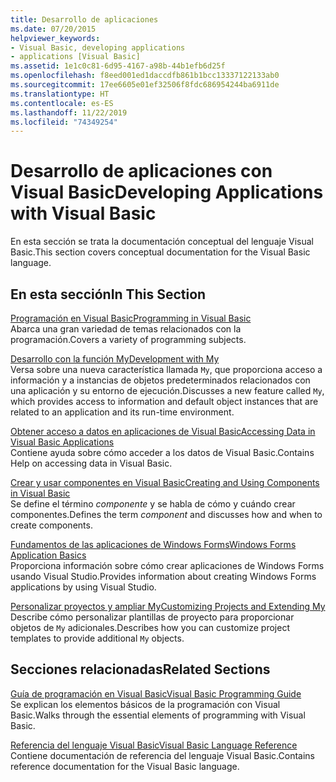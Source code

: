 ```yaml
---
title: Desarrollo de aplicaciones
ms.date: 07/20/2015
helpviewer_keywords:
- Visual Basic, developing applications
- applications [Visual Basic]
ms.assetid: 1e1c0c81-6d95-4167-a98b-44b1efb6d25f
ms.openlocfilehash: f8eed001ed1daccdfb861b1bcc13337122133ab0
ms.sourcegitcommit: 17ee6605e01ef32506f8fdc686954244ba6911de
ms.translationtype: HT
ms.contentlocale: es-ES
ms.lasthandoff: 11/22/2019
ms.locfileid: "74349254"
---
```

# <a name="developing-applications-with-visual-basic"></a><span data-ttu-id="f1036-102">Desarrollo de aplicaciones con Visual Basic</span><span class="sxs-lookup"><span data-stu-id="f1036-102">Developing Applications with Visual Basic</span></span>

<span data-ttu-id="f1036-103">En esta sección se trata la documentación conceptual del lenguaje Visual Basic.</span><span class="sxs-lookup"><span data-stu-id="f1036-103">This section covers conceptual documentation for the Visual Basic language.</span></span>  
  
## <a name="in-this-section"></a><span data-ttu-id="f1036-104">En esta sección</span><span class="sxs-lookup"><span data-stu-id="f1036-104">In This Section</span></span>  

 [<span data-ttu-id="f1036-105">Programación en Visual Basic</span><span class="sxs-lookup"><span data-stu-id="f1036-105">Programming in Visual Basic</span></span>](../../visual-basic/developing-apps/programming/index.md)  
 <span data-ttu-id="f1036-106">Abarca una gran variedad de temas relacionados con la programación.</span><span class="sxs-lookup"><span data-stu-id="f1036-106">Covers a variety of programming subjects.</span></span>  
  
 [<span data-ttu-id="f1036-107">Desarrollo con la función My</span><span class="sxs-lookup"><span data-stu-id="f1036-107">Development with My</span></span>](../../visual-basic/developing-apps/development-with-my/index.md)  
 <span data-ttu-id="f1036-108">Versa sobre una nueva característica llamada `My`, que proporciona acceso a información y a instancias de objetos predeterminados relacionados con una aplicación y su entorno de ejecución.</span><span class="sxs-lookup"><span data-stu-id="f1036-108">Discusses a new feature called `My`, which provides access to information and default object instances that are related to an application and its run-time environment.</span></span>  
  
 [<span data-ttu-id="f1036-109">Obtener acceso a datos en aplicaciones de Visual Basic</span><span class="sxs-lookup"><span data-stu-id="f1036-109">Accessing Data in Visual Basic Applications</span></span>](../../visual-basic/developing-apps/accessing-data.md)  
 <span data-ttu-id="f1036-110">Contiene ayuda sobre cómo acceder a los datos de Visual Basic.</span><span class="sxs-lookup"><span data-stu-id="f1036-110">Contains Help on accessing data in Visual Basic.</span></span>  
  
 [<span data-ttu-id="f1036-111">Crear y usar componentes en Visual Basic</span><span class="sxs-lookup"><span data-stu-id="f1036-111">Creating and Using Components in Visual Basic</span></span>](../../visual-basic/developing-apps/creating-and-using-components.md)  
 <span data-ttu-id="f1036-112">Se define el término *componente* y se habla de cómo y cuándo crear componentes.</span><span class="sxs-lookup"><span data-stu-id="f1036-112">Defines the term *component* and discusses how and when to create components.</span></span>  
  
 [<span data-ttu-id="f1036-113">Fundamentos de las aplicaciones de Windows Forms</span><span class="sxs-lookup"><span data-stu-id="f1036-113">Windows Forms Application Basics</span></span>](../../visual-basic/developing-apps/windows-forms/index.md)  
 <span data-ttu-id="f1036-114">Proporciona información sobre cómo crear aplicaciones de Windows Forms usando Visual Studio.</span><span class="sxs-lookup"><span data-stu-id="f1036-114">Provides information about creating Windows Forms applications by using Visual Studio.</span></span>  
  
 [<span data-ttu-id="f1036-115">Personalizar proyectos y ampliar My</span><span class="sxs-lookup"><span data-stu-id="f1036-115">Customizing Projects and Extending My</span></span>](../../visual-basic/developing-apps/customizing-extending-my/index.md)  
 <span data-ttu-id="f1036-116">Describe cómo personalizar plantillas de proyecto para proporcionar objetos de `My` adicionales.</span><span class="sxs-lookup"><span data-stu-id="f1036-116">Describes how you can customize project templates to provide additional `My` objects.</span></span>  
  
## <a name="related-sections"></a><span data-ttu-id="f1036-117">Secciones relacionadas</span><span class="sxs-lookup"><span data-stu-id="f1036-117">Related Sections</span></span>  

 [<span data-ttu-id="f1036-118">Guía de programación en Visual Basic</span><span class="sxs-lookup"><span data-stu-id="f1036-118">Visual Basic Programming Guide</span></span>](../../visual-basic/programming-guide/index.md)  
 <span data-ttu-id="f1036-119">Se explican los elementos básicos de la programación con Visual Basic.</span><span class="sxs-lookup"><span data-stu-id="f1036-119">Walks through the essential elements of programming with Visual Basic.</span></span>  
  
 [<span data-ttu-id="f1036-120">Referencia del lenguaje Visual Basic</span><span class="sxs-lookup"><span data-stu-id="f1036-120">Visual Basic Language Reference</span></span>](../../visual-basic/language-reference/index.md)  
 <span data-ttu-id="f1036-121">Contiene documentación de referencia del lenguaje Visual Basic.</span><span class="sxs-lookup"><span data-stu-id="f1036-121">Contains reference documentation for the Visual Basic language.</span></span>

